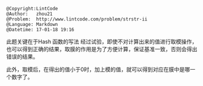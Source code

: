 ```
@Copyright:LintCode
@Author:   zhou21
@Problem:  http://www.lintcode.com/problem/strstr-ii
@Language: Markdown
@Datetime: 17-01-18 19:16
```

此题关键在于Hash 函数的写法
经过试验，即使不对计算出来的值进行取模操作，也可以得到正确的结果，取膜的作用是为了方便计算，保证基准一致，否则会得出错误的结果。

此外，取模后，在得出的值小于0时，加上模的值，就可以得到对应在膜中是哪一个数字了。